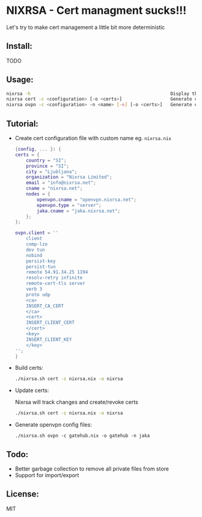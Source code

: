NIXRSA - Cert managment sucks!!!
================================

Let's try to make cert management a little bit more deterministic

Install:
--------

TODO

Usage:
------

```bash
nixrsa -h                                                    Display this help message.
nixrsa cert -c <configuration> [-o <certs>]                  Generate certs.
nixrsa ovpn -c <configuration> -n <name> [-e] [-o <certs>]   Generate ovpn files.
```

Tutorial:
---------

- Create cert configuration file with custom name eg. `nixrsa.nix`

    ```nix
    {config, ... }: {
    certs = {
        country = "SI";
        province = "SI";
        city = "Ljubljana";
        organization = "Nixrsa Limited";
        email = "info@nixrsa.net";
        cname = "nixrsa.net";
        nodes = {
            openvpn.cname = "openvpn.nixrsa.net";
            openvpn.type = "server";
            jaka.cname = "jaka.nixrsa.net";
        };
    };

    ovpn.client = ''
        client
        comp-lzo
        dev tun
        nobind
        persist-key
        persist-tun
        remote 54.91.34.25 1194
        resolv-retry infinite
        remote-cert-tls server
        verb 3
        proto udp
        <ca>
        INSERT_CA_CERT
        </ca>
        <cert>
        INSERT_CLIENT_CERT
        </cert>
        <key>
        INSERT_CLIENT_KEY
        </key>
    '';
    }
    ```

- Build certs:

    ```bash
    ./nixrsa.sh cert -c nixrsa.nix -o nixrsa
    ```

- Update certs:

    Nixrsa will track changes and create/revoke certs

    ```bash
    ./nixrsa.sh cert -c nixrsa.nix -o nixrsa
    ```

- Generate openvpn config files:

    ```
    ./nixrsa.sh ovpn -c gatehub.nix -o gatehub -n jaka
    ```

Todo:
-----

- Better garbage collection to remove all private files from store
- Support for import/export

License:
--------

MIT
